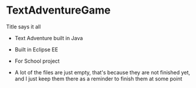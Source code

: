 TextAdventureGame
=================

Title says it all

- Text Adventure built in Java

- Built in Eclipse EE

- For School project

- A lot of the files are just empty, that's because they are not finished yet, and I just keep them there as a reminder to finish them at some point
